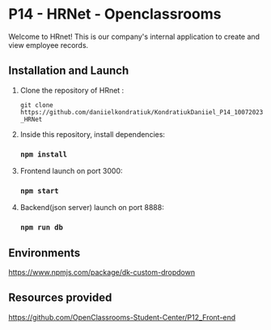 # P14 - HRNet - Openclassrooms

Welcome to HRnet! This is our company's internal application to create and view employee records.

## Installation and Launch

1. Clone the repository of HRnet :

    `git clone https://github.com/daniielkondratiuk/KondratiukDaniiel_P14_10072023_HRNet`

2. Inside this repository, install dependencies:

    ### `npm install`

3. Frontend launch on port 3000:

    ### `npm start`

4. Backend(json server) launch on port 8888:

    ### `npm run db`

## Environments

https://www.npmjs.com/package/dk-custom-dropdown

## Resources provided

https://github.com/OpenClassrooms-Student-Center/P12_Front-end
